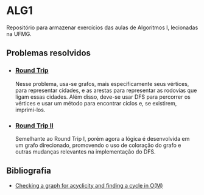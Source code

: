 # ALG1
Repositório para armazenar exercícios das aulas de Algoritmos I, lecionadas na UFMG.

## Problemas resolvidos
<ul>
  <h3><li><a href="https://cses.fi/problemset/task/1669" title="">Round Trip</a></li></h3>
  <p>Nesse problema, usa-se grafos, mais especificamente seus vértices, para representar cidades, e as arestas para representar as rodovias que ligam essas cidades. Além disso, deve-se usar DFS para percorrer os vértices e usar um método para encontrar ciclos e, se existirem, imprimi-los.</p>
  <h3><li><a href="https://cses.fi/problemset/task/1678/" title="">Round Trip II</a></li></h3>
  <p>Semelhante ao Round Trip I, porém agora a lógica é desenvolvida em um grafo direcionado, promovendo o uso de coloração do grafo e outras mudanças relevantes na implementação do DFS.</p>
</ul>

## Bibliografia
<ul>
  <li><a href="https://cp-algorithms.com/graph/finding-cycle.html)https://cp-algorithms.com/graph/finding-cycle.html" title="Link">Checking a graph for acyclicity and finding a cycle in O(M)</a></li>
</ul>
